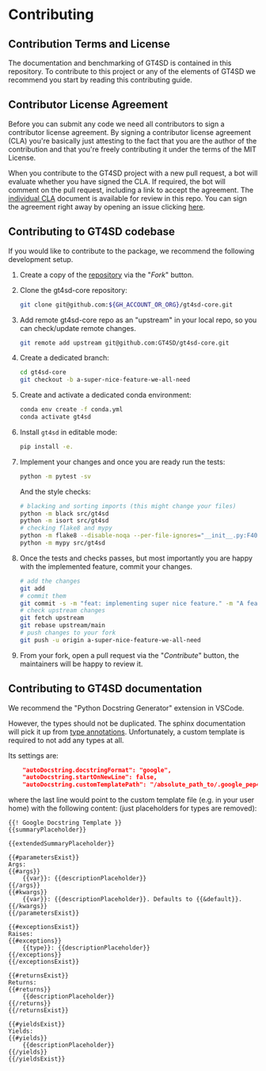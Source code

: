# Contributing

## Contribution Terms and License

The documentation and benchmarking of GT4SD is contained in this repository. To contribute
to this project or any of the elements of GT4SD we recommend you start by reading this
contributing guide.

## Contributor License Agreement

Before you can submit any code we need all contributors to sign a
contributor license agreement. By signing a contributor license
agreement (CLA) you're basically just attesting to the fact
that you are the author of the contribution and that you're freely
contributing it under the terms of the MIT License.

When you contribute to the GT4SD project with a new pull request,
a bot will evaluate whether you have signed the CLA. If required, the
bot will comment on the pull request, including a link to accept the
agreement. The [individual CLA](./iCLA.md) document is available for review in this repo.
You can sign the agreement right away by opening an issue clicking [here](https://github.com/GT4SD/gt4sd-core/issues/new?assignees=C-nit%2C+christofid%2C+drugilsberg%2C+jannisborn%2C+kwehden&labels=cla-signing&template=cla-signature.md&title=CLA+signature).

## Contributing to GT4SD codebase

If you would like to contribute to the package, we recommend the following development setup.

1. Create a copy of the [repository](https://github.com/GT4SD/gt4sd-core) via the "_Fork_" button.

2. Clone the gt4sd-core repository:

    ```sh
    git clone git@github.com:${GH_ACCOUNT_OR_ORG}/gt4sd-core.git
    ```

3. Add remote gt4sd-core repo as an "upstream" in your local repo, so you can check/update remote changes.

   ```sh
   git remote add upstream git@github.com:GT4SD/gt4sd-core.git
   ```

4. Create a dedicated branch:

    ```sh
    cd gt4sd-core
    git checkout -b a-super-nice-feature-we-all-need
    ```

5. Create and activate a dedicated conda environment:

    ```sh
    conda env create -f conda.yml
    conda activate gt4sd
    ```

6. Install `gt4sd` in editable mode:

    ```sh
    pip install -e.
    ```

7. Implement your changes and once you are ready run the tests:

    ```sh
    python -m pytest -sv
    ```

    And the style checks:

    ```sh
    # blacking and sorting imports (this might change your files)
    python -m black src/gt4sd
    python -m isort src/gt4sd
    # checking flake8 and mypy
    python -m flake8 --disable-noqa --per-file-ignores="__init__.py:F401" src/gt4sd
    python -m mypy src/gt4sd
    ```

8. Once the tests and checks passes, but most importantly you are happy with the implemented feature, commit your changes.

    ```sh
    # add the changes
    git add 
    # commit them
    git commit -s -m "feat: implementing super nice feature." -m "A feature we all need."
    # check upstream changes
    git fetch upstream
    git rebase upstream/main
    # push changes to your fork
    git push -u origin a-super-nice-feature-we-all-need
    ```

9. From your fork, open a pull request via the "_Contribute_" button, the maintainers will be happy to review it.

## Contributing to GT4SD documentation

We recommend the "Python Docstring Generator" extension in VSCode.

However, the types should not be duplicated.
The sphinx documentation will pick it up from [type annotations](https://www.sphinx-doc.org/en/master/usage/extensions/napoleon.html#type-annotations).
Unfortunately, a custom template is required to not add any types at all.

Its settings are:

```json
    "autoDocstring.docstringFormat": "google",
    "autoDocstring.startOnNewLine": false,
    "autoDocstring.customTemplatePath": "/absolute_path_to/.google_pep484.mustache"
```

where the last line would point to the custom template file (e.g. in your user home)
with the following content: (just placeholders for types are removed):

```tpl
{{! Google Docstring Template }}
{{summaryPlaceholder}}

{{extendedSummaryPlaceholder}}

{{#parametersExist}}
Args:
{{#args}}
    {{var}}: {{descriptionPlaceholder}}
{{/args}}
{{#kwargs}}
    {{var}}: {{descriptionPlaceholder}}. Defaults to {{&default}}.
{{/kwargs}}
{{/parametersExist}}

{{#exceptionsExist}}
Raises:
{{#exceptions}}
    {{type}}: {{descriptionPlaceholder}}
{{/exceptions}}
{{/exceptionsExist}}

{{#returnsExist}}
Returns:
{{#returns}}
    {{descriptionPlaceholder}}
{{/returns}}
{{/returnsExist}}

{{#yieldsExist}}
Yields:
{{#yields}}
    {{descriptionPlaceholder}}
{{/yields}}
{{/yieldsExist}}
```
